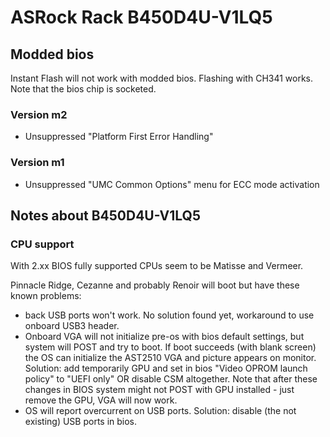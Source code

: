 # ASRock Rack B450D4U-V1LQ5
## Modded bios
Instant Flash will not work with modded bios. Flashing with CH341 works. Note that the bios chip is socketed.
### Version m2
- Unsuppressed "Platform First Error Handling"
### Version m1
- Unsuppressed "UMC Common Options" menu for ECC mode activation

## Notes about B450D4U-V1LQ5
### CPU support
With 2.xx BIOS fully supported CPUs seem to be Matisse and Vermeer.

Pinnacle Ridge, Cezanne and probably Renoir will boot but have these known problems:
- back USB ports won't work. No solution found yet, workaround to use onboard USB3 header.
- Onboard VGA will not initialize pre-os with bios default settings, but system will POST and try to boot. If boot succeeds (with blank screen) the OS can initialize the AST2510 VGA and picture appears on monitor. Solution: add temporarily GPU and set in bios "Video OPROM launch policy" to "UEFI only" OR disable CSM altogether. Note that after these changes in BIOS system might not POST with GPU installed - just remove the GPU, VGA will now work.
- OS will report overcurrent on USB ports. Solution: disable (the not existing) USB ports in bios.

